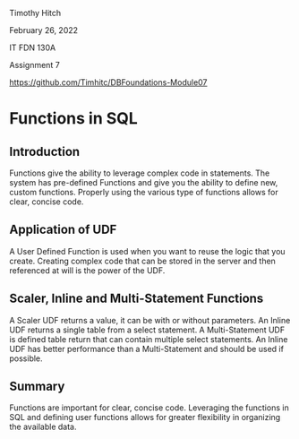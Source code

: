 Timothy Hitch 

February 26, 2022 

IT FDN 130A 

Assignment 7 

https://github.com/Timhitc/DBFoundations-Module07

# Functions in SQL

## Introduction

  Functions give the ability to leverage complex code in statements. 
The system has pre-defined Functions and give you the ability to 
define new, custom functions. Properly using the various type of 
functions allows for clear, concise code.
  
## Application of UDF

  A User Defined Function is used when you want to reuse the logic 
that you create. Creating complex code that can be stored in the 
server and then referenced at will is the power of the UDF.
  
## Scaler, Inline and Multi-Statement Functions	

  A Scaler UDF returns a value, it can be with or without parameters. 
An Inline UDF returns a single table from a select statement. A 
Multi-Statement UDF is defined table return that can contain 
multiple select statements. An Inline UDF has better performance 
than a Multi-Statement and should be used if possible.
  
## Summary

  Functions are important for clear, concise code. Leveraging the 
functions in SQL and defining user functions allows for greater 
flexibility in organizing the available data.
